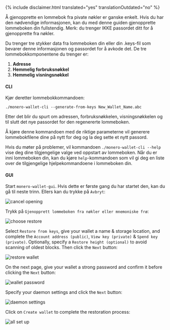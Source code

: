 {% include disclaimer.html translated="yes" translationOutdated="no" %}

Å gjenopprette en lommebok fra pivate nøkler er ganske enkelt. Hvis du har
den nødvendige informasjonen, kan du med denne guiden gjenopprette
lommeboken din fullstendig. Merk: du trenger IKKE passordet ditt for å
gjenopprette fra nøkler.

Du trenger tre stykker data fra lommeboken din eller din .keys-fil som
bevarer denne informasjonen og passordet for å avkode det. De tre
lommebokkomponentene du trenger er:

1. **Adresse**
2. **Hemmelig forbruksnøkkel**
3. **Hemmelig visningsnøkkel**


#### CLI

Kjør deretter lommebokkommandoen:

`./monero-wallet-cli --generate-from-keys New_Wallet_Name.abc`

Etter det blir du spurt om adressen, forbruksnøkkelen, visningsnøkkelen og
til slutt det nye passordet for den regenererte lommeboken.

Å kjøre denne kommandoen med de riktige parameterne vil generere
lommebokfilene dine på nytt for deg og la deg sette et nytt passord.

Hvis du møter på problemer, vil kommandoen `./monero-wallet-cli --help` vise
deg dine tilgjengelige valge ved oppstart av lommeboken. Når du er inni
lommeboken din, kan du kjøre `help`-kommandoen som vil gi deg en liste over
de tilgjengelige hjelpekommandoene i lommeboken din.

#### GUI

Start `monero-wallet-gui`. Hvis dette er første gang du har startet den, kan
du gå til neste trinn. Ellers kan du trykke på `Avbryt`:

![cancel
opening](/img/resources/user-guides/en/restore_from_keys/cancel-opening.avif)

Trykk på `Gjenopprett lommeboken fra nøkler eller mnemoniske frø`:

![choose
restore](/img/resources/user-guides/en/restore_from_keys/choose-restore.avif)

Select `Restore from keys`, give your wallet a name & storage location, and
complete the `Account address (public)`, `View key (private)` & `Spend key
(private)`. Optionally, specify a `Restore height (optional)` to avoid
scanning of oldest blocks. Then click the `Next` button:

![restore
wallet](/img/resources/user-guides/en/restore_from_keys/restore-wallet.avif)

On the next page, give your wallet a strong password and confirm it before
clicking the `Next` button:

![wallet
password](/img/resources/user-guides/en/restore_from_keys/wallet-password.avif)

Specify your daemon settings and click the `Next` button:

![daemon
settings](/img/resources/user-guides/en/restore_from_keys/daemon-settings.avif)

Click on `Create wallet` to complete the restoration process:

![all set
up](/img/resources/user-guides/en/restore_from_keys/all-set-up.avif)
